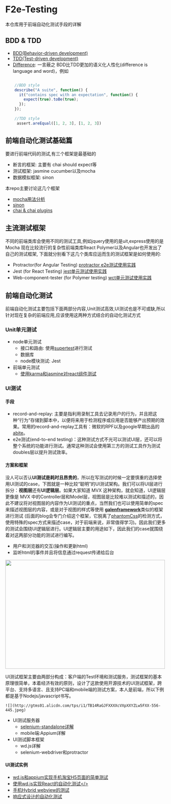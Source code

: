 # F2e-Testing

本仓库用于前端自动化测试手段的详解

## BDD & TDD

- <a href="https://en.wikipedia.org/wiki/Behavior-driven_development" target="_blank">BDD(Behavior-driven development)</a>
- <a href="https://en.wikipedia.org/wiki/Test-driven_development" target="_blank">TDD(Test-driven development)</a>
- <a href="http://gaboesquivel.com/blog/2014/differences-between-tdd-atdd-and-bdd/" target="_blank">Difference</a>: 一言蔽之 BDD比TDD更加的语义化人性化(difference is language and word)，例如

```javascript

    //BDD style
    describe("A suite", function() {
      it("contains spec with an expectation", function() {
        expect(true).toBe(true);
      });
    });
    
    //TDD style
     assert.areEqual([1, 2, 3], [1, 2, 3])

```

## 前端自动化测试基础篇

要进行前端代码的测试,有三个框架是最基础的

- 断言的框架: 主要有 chai should expect等
- 测试框架: jasmine cucumber以及mocha
- 数据模拟框架: sinon 

本repo主要讨论这几个框架

- <a href="https://github.com/zhangmeng712/f2e-testing/blob/master/basic/mocha-demo.md">mocha用法分析</a>
- <a href="https://github.com/zhangmeng712/f2e-testing/blob/master/basic/sinon-demo.md">sinon</a>
- <a href="https://github.com/zhangmeng712/f2e-testing/blob/master/basic/chai-demo.md">chai & chai plugins</a>


## 主流测试框架

不同的前端类库会使用不同的测试工具,例如jquery使用的是uit,express使用的是Mocha 现在比较流行的复杂性前端类库React Polymer以及Angular也开发出了自己的测试框架,
下面就分别看下这几个类库应运而生的测试框架是如何使用的:

- Protractor(for Angular Testing)  <a href="https://github.com/zhangmeng712/f2e-testing/blob/master/protractor/e2e-protractor.md">protractor e2e测试使用实践</a>
- Jest (for React Testing) <a href="https://github.com/zhangmeng712/f2e-testing/blob/master/un-tests/unit-react.md">jest单元测试使用实践</a>
- Web-component-tester (for Polymer testing) <a href="https://github.com/zhangmeng712/f2e-testing/blob/master/un-tests/unit-polymer.md">wct单元测试使用实践</a>

## 前端自动化测试

前端自动化测试主要包括下面两部分内容,Unit测试高效,UI测试也是不可或缺,所以针对现在复杂的前端应用,应该使用这两种方式结合的自动化测试方式

### Unit单元测试

   - node单元测试
       - 接口和路由: 使用<a href="https://github.com/visionmedia/supertest" target="_blank">supertest</a>进行测试
       - 数据库
       - node模块测试: Jest
   - 前端单元测试
       - <a href="https://github.com/chenglou/react-motion/blob/master/karma.conf.js" target="_blank">使用karma和jasmine对react组件测试</a>
      
### UI测试

#### 手段
   - record-and-replay: 主要是指利用录制工具去记录用户的行为，并且把这种“行为“存储到脚本中，以便将来用于检测程序或应用是否能够产出预期的效果。常用的record-and-replay工具有：微软的RPF以及google早期出品的<a href="http://googletesting.blogspot.jp/2011/10/take-bite-out-of-bugs-and-redundant.html" target="_blank">abite</a>。
   - e2e测试(end-to-end testing)：这种测试方式不光可以测试UI层，还可以将整个系统的功能进行测试。通常这种测试会使用第三方的测试工具作为测试doubles层以提升测试效率。
   
#### 方案和框架
    
没人可以否认<strong>UI测试是耗时且昂贵的</strong>，所以在写测试的时候一定要慎重的选择使用UI测试的case，下图就是一种比较“聪明”的UI测试架构。我们可以将UI层进行拆分：<strong>视图层</strong>还有<strong>UI逻辑层</strong>。如果大家知道  MVX 这种架构，就会知道，UI逻辑层更像是 MVX 中的Controller层和Model层，视图层是比较难以测试和描述的，因此不建议将对视图层的内容作为UI测试的重点，当然我们也可以使用简单的spec来描述视图层的内容，或是对于视图的样式等使用 <strong><a href="http://galenframework.com/" target="_blank">galenframework</a></strong>类似的框架进行测试 (后面的blog会专门介绍这个框架，它脱离了<a href="https://github.com/Huddle/PhantomCSS" target="_blank">phantomCss</a>的检测方式，使用特殊的spec方式来描述case，对于前端来说，非常值得学习)。因此我们更多的测试会围绕UI逻辑层进行。UI逻辑层主要的用途如下，因此我们的case就围绕着对这两部分功能的测试进行编写。
   - 用户和浏览器的交互(操作和更新html)
   - 监听html的事件并且将信息通过request传递给后台
   <img src="http://gtms01.alicdn.com/tps/i1/TB1EoZ_JpXXXXaSXVXXfGCCQVXX-512-362.jpg" width="500px" height="340px">
   
UI测试框架主要由两部分构成：客户端的Test环境和测试服务，测试框架的基本原理很简单，本着经济有效的原则，设计了这款使用开源技术的UI测试框架，跨平台、支持多语言、且支持PC端和mobile端的测试方案，本人是前端，所以下例都是基于Nodejs/javascript书写。
    
    ![](http://gtms01.alicdn.com/tps/i1/TB14RaGJFXXXXcVXpXXYZLw5FXX-556-445.jpeg)

   - UI测试服务器
       - <a href="selenium-standalone/selenium-server.md">selenium-standalone详解</a>
       - mobile端:Appium详解
   - UI测试脚本框架
       - wd.js详解
       - selenium-webdriver和protractor

    
#### UI测试实例
 - <a href="ui-wd-tests/mobile/safari-wd-search-test.js">wd.js和appium实现手机淘宝H5页面的简单测试</a>
 - <a href="react/test/">使用wd.js实现React的自动化测试</>
 - <a href="https://github.com/appium/sample-code/blob/master/sample-code/examples/node/android-webview.js" target="_blank">手机Hybrid webview的测试</a>
 - <a href="ui-galen-tests/responsive-automate.md">响应式设计的自动化测试</a>
  
